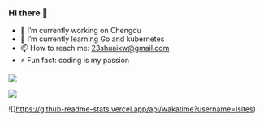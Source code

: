 ### Hi there 👋

- 🔭 I’m currently working on Chengdu
- 🌱 I’m currently learning Go and kubernetes
- 📫 How to reach me: 23shuaixw@gmail.com
- ⚡ Fun fact: coding is my passion


![](https://github-readme-stats.vercel.app/api?username=Isites&count_private=true)

![](https://stats.justsong.cn/api/github?username=Isites)

![]https://github-readme-stats.vercel.app/api/wakatime?username=Isites)
